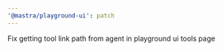 ```yaml
---
'@mastra/playground-ui': patch
---
```


Fix getting tool link path from agent in playground ui tools page 
